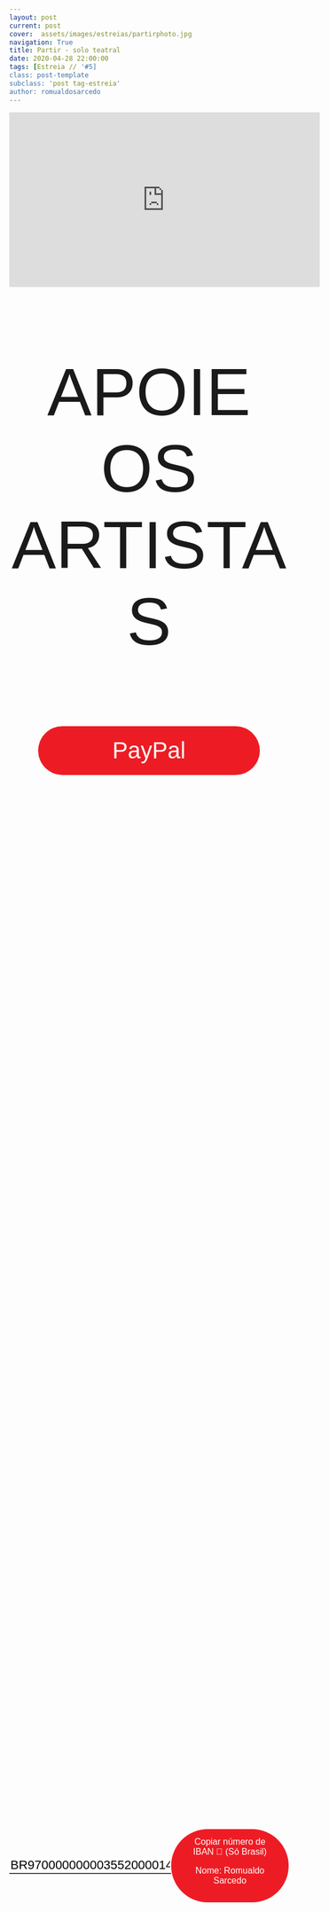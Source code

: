 ```yaml
---
layout: post
current: post
cover:  assets/images/estreias/partirphoto.jpg
navigation: True
title: Partir - solo teatral
date: 2020-04-28 22:00:00
tags: [Estreia // '#5]
class: post-template
subclass: 'post tag-estreia'
author: romualdosarcedo
---
```


<!-- warning: keep the content after the ? in the link, for autoplay -->
<iframe width="560" height="315" src="https://www.youtube.com/embed/HCg2ElCDxT8?rel=0&amp;autoplay=1&amp;controls=0&amp;showinfo=0" frameborder="0" allow="accelerometer; autoplay; encrypted-media; gyroscope; picture-in-picture" allowfullscreen></iframe>



<!-- CSS code for some personalization -->
<style>
    .button {
      margin: auto;  
      display: block;
      border-radius: 70px;
      background-color: #ED1C24;
      border: none;
      color: #FFFFFF;
      text-align: center;
      font-family: "Verdana", sans-serif;
      font-size: 2.6rem;
      padding: 20px;
      width: 25rem;
      transition: all 0.5s;
      cursor: pointer;
    }
    
    .button span {
      cursor: pointer;
      display: inline-block;
      position: relative;
      transition: 0.5s;
    }
    
    .button span:after {
      content: '\00bb';
      position: absolute;
      opacity: 0;
      top: 0;
      right: -20px;
      transition: 0.5s;
    }
    
    .button:hover span {
      padding-right: 25px;
    }
    
    .button:hover span:after {
      opacity: 1;
      right: 0;
       display: inline-block;
    }


    .apoia {
        font-family: "Avant Garde", Avantgarde, "Century Gothic", CenturyGothic, "AppleGothic", sans-serif;
        font-size: 3vmax;
        text-align: center;
        text-transform: uppercase;
        text-rendering: optimizeLegibility;
    }


    .iban{
      margin: auto;  
      text-align: center;
      font-family: "Verdana", sans-serif;
      font-size: 1.8rem;
      padding-top: 2rem;
    }

    .btn {
      border: none;
      background-color: inherit;
      padding: 14px 28px;
      font-size: 16px;
      cursor: pointer;
      display: inline-block;
      font-family: "Verdana", sans-serif;
      border-radius: 70px;
    }

    .btn:hover {background: #454545;}

    .success {color: green;}
    .info {color: dodgerblue;}
    .warning {color: orange;}
    .danger {color: red;}
    .default {color: black;}

    /* Blue */
    .info {
      color: white;
      background: #2196F3;
      background-color: #ED1C24;
      font-family: "Verdana", sans-serif;
    }

    .info:hover {
      background: #454545;
      color: white;
    }

    .no-outline:focus {
      outline: none;
    }

  .info_numbers{
    font-family: "Verdana", sans-serif;
    font-size: 1.4rem;
  }
    
    .centerthat{
      height: 100%;
      display: flex;
      align-items: center;
      justify-content: center;
    }

    input {
      border-top-style: hidden;
      border-right-style: hidden;
      border-left-style: hidden;
      border-bottom-style: groove;
    }

</style>

<!-- JAVASCRIPT functions for autocopying text-->
<script>
function myFunction() {
  /* Get the text field */
  var copyText = document.getElementById("myInput");

  /* Select the text field */
  copyText.select();
  copyText.setSelectionRange(0, 99999); /*For mobile devices*/

  /* Copy the text inside the text field */
  document.execCommand("copy");

  // /* Alert the copied text */
  // alert("Copied the text: " + copyText.value);
}
function myFunction2() {
  /* Get the text field */
  var copyText = document.getElementById("myInput2");

  /* Select the text field */
  copyText.select();
  copyText.setSelectionRange(0, 99999); /*For mobile devices*/

  /* Copy the text inside the text field */
  document.execCommand("copy");

  // /* Alert the copied text */
  // alert("Copied the text: " + copyText.value);
}
</script>



<div class="center">
    <p class = "apoia">Apoie os artistas</p> 
    <button class="button" onclick="window.location.href = 'https://www.paypal.com/cgi-bin/webscr?cmd=_s-xclick&hosted_button_id=5LQEUGMKEP3E8&source=url';"><span>PayPal </span></button> 
<br>
<div class = "centerthat">
  <!-- The text field -->
  <input type="text" class="no-outline info_numbers" value="BR9700000000035520000143189C1" id="myInput"> 
  <!-- The button used to copy the text -->
  <button class="btn info"  onclick="myFunction()">Copiar número de IBAN 🏧 (Só Brasil) <br />

  Nome: Romualdo Sarcedo </button>
</div>
<br>
<br>

</div>  



<br>

Romualdo Sarcedo apresenta o solo teatral “Partir”, montagem que reúne poemas do escritor Fernando Pessoa, considerado junto com Luis Vaz de Camões um dos mais importantes poetas portugueses de todos os tempos.
Na peça, os poemas são interpretados por uma pessoa prestes a partir para uma viagem. Arrumando sua mala e adiando o quanto pode esta partida, ele relembra poemas de Fernando Pessoa, que retratam o estado emocional em que se encontra, indo da euforia, à decepção, ao pessimismo, ao temor do desconhecido e as angustias da busca de um sentido para a existência.
Este encadeamento de poemas ganha força dramatúrgica e ação teatral pela sequência em que se encontram “costurados” na lembrança deste homem, que chegando a um momento limite em sua vida, vê-se mergulhado neste turbilhão de emoções ante o temor do desconhecido e a dúvida em seguir adiante. Este homem que lança-se a vida como uma viagem. Está sempre de partida ou de chegada, mesmo que nunca chegue, mesmo que nunca parta, mesmo que adie indefinidamente a arrumação das malas.

Roteirizado e interpretado por Romualdo Sarcedo, este trabalho é trazido como uma “necessidade”, segundo as palavras de seu interprete: “necessidade de trazer a poesia muitas vezes esquecida nos livros em algum canto da velha estante para o centro da reflexão, da sensibilização e do contato humano;  necessidade de propor um momento de desaceleração, de um olhar mais apurado para dentro de nós mesmos e para a vida que nos rodeia; necessidade de realizar um exercício cênico numa fusão de linguagens num momento intimista, buscando incessantemente preservar e elevar o humano que há em nós.


## Fique a par do trabalho de Romualdo Sarcedo
* Instagram: https://www.instagram.com/romualdosarcedo/
* YouTube: https://www.youtube.com/channel/UCntzTXLGzkze8t8bfeNwMsg